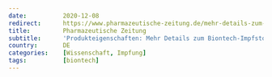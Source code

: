 ```yaml
---
date:          2020-12-08
redirect:      https://www.pharmazeutische-zeitung.de/mehr-details-zum-biontech-impfstoff-122358/
title:         Pharmazeutische Zeitung
subtitle:      'Produkteigenschaften: Mehr Details zum Biontech-Impfstoff'
country:       DE
categories:    [Wissenschaft, Impfung]
tags:          [biontech]
---
```

